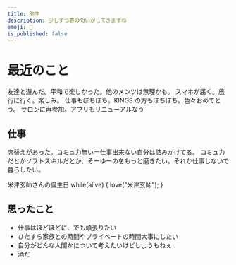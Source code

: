 ```yaml
---
title: 弥生
description: 少しずつ春の匂いがしてきますね
emoji: 🎂
is_published: false
---
```


# 最近のこと

友達と遊んだ。平和で楽しかった。他のメンツは無理かも。
スマホが届く。旅行に行く。楽しみ。
仕事もぼちぼち。KINGS の方もぼちぼち。色々おめでとう。
サロンに再参加。アプリもリニューアルなう

## 仕事

席替えがあった。コミュ力無い＝仕事出来ない自分は詰みかけてる。
コミュ力だとかソフトスキルだとか、そーゆーのをもっと磨きたい。それか仕事しないで暮らしたい。

米津玄師さんの誕生日
while(alive) {
love("米津玄師");
}

## 思ったこと

- 仕事はほどほどに、でも頑張りたい
- ひたすら家族との時間やプライベートの時間大事にしたい
- 自分がどんな人間かについて考えたいけどしょうもねぇ
- 酒だ
